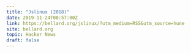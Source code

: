```yaml
---
title: "Jslinux (2018)"
date: 2019-11-24T00:57:00Z
link: https://bellard.org/jslinux/?utm_medium=RSS&utm_source=hune
site: bellard.org
topic: Hacker News
draft: false
---
```

